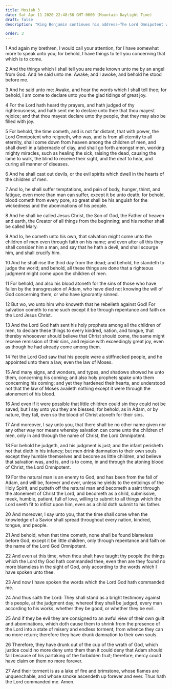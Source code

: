 ```yaml
---
title: Mosiah 3
date: Sat Apr 11 2020 22:48:58 GMT-0600 (Mountain Daylight Time)
draft: false
description: "King Benjamin continues his address—The Lord Omnipotent will minister among men in a tabernacle of clay—Blood will come from every pore as He atones for the sins of the world—His is the only name whereby salvation comes—Men can put off the natural man and become Saints through the Atonement—The torment of the wicked will be as a lake of fire and brimstone. About 124 B.C."

order: 3
---
```

    
1 And again my brethren, I would call your attention, for I have somewhat more to speak unto you; for behold, I have things to tell you concerning that which is to come.

2 And the things which I shall tell you are made known unto me by an angel from God. And he said unto me: Awake; and I awoke, and behold he stood before me.

3 And he said unto me: Awake, and hear the words which I shall tell thee; for behold, I am come to declare unto you the glad tidings of great joy.

4 For the Lord hath heard thy prayers, and hath judged of thy righteousness, and hath sent me to declare unto thee that thou mayest rejoice; and that thou mayest declare unto thy people, that they may also be filled with joy.

5 For behold, the time cometh, and is not far distant, that with power, the Lord Omnipotent who reigneth, who was, and is from all eternity to all eternity, shall come down from heaven among the children of men, and shall dwell in a tabernacle of clay, and shall go forth amongst men, working mighty miracles, such as healing the sick, raising the dead, causing the lame to walk, the blind to receive their sight, and the deaf to hear, and curing all manner of diseases.

6 And he shall cast out devils, or the evil spirits which dwell in the hearts of the children of men.

7 And lo, he shall suffer temptations, and pain of body, hunger, thirst, and fatigue, even more than man can suffer, except it be unto death; for behold, blood cometh from every pore, so great shall be his anguish for the wickedness and the abominations of his people.

8 And he shall be called Jesus Christ, the Son of God, the Father of heaven and earth, the Creator of all things from the beginning; and his mother shall be called Mary.

9 And lo, he cometh unto his own, that salvation might come unto the children of men even through faith on his name; and even after all this they shall consider him a man, and say that he hath a devil, and shall scourge him, and shall crucify him.

10 And he shall rise the third day from the dead; and behold, he standeth to judge the world; and behold, all these things are done that a righteous judgment might come upon the children of men.

11 For behold, and also his blood atoneth for the sins of those who have fallen by the transgression of Adam, who have died not knowing the will of God concerning them, or who have ignorantly sinned.

12 But wo, wo unto him who knoweth that he rebelleth against God! For salvation cometh to none such except it be through repentance and faith on the Lord Jesus Christ.

13 And the Lord God hath sent his holy prophets among all the children of men, to declare these things to every kindred, nation, and tongue, that thereby whosoever should believe that Christ should come, the same might receive remission of their sins, and rejoice with exceedingly great joy, even as though he had already come among them.

14 Yet the Lord God saw that his people were a stiffnecked people, and he appointed unto them a law, even the law of Moses.

15 And many signs, and wonders, and types, and shadows showed he unto them, concerning his coming; and also holy prophets spake unto them concerning his coming; and yet they hardened their hearts, and understood not that the law of Moses availeth nothing except it were through the atonement of his blood.

16 And even if it were possible that little children could sin they could not be saved; but I say unto you they are blessed; for behold, as in Adam, or by nature, they fall, even so the blood of Christ atoneth for their sins.

17 And moreover, I say unto you, that there shall be no other name given nor any other way nor means whereby salvation can come unto the children of men, only in and through the name of Christ, the Lord Omnipotent.

18 For behold he judgeth, and his judgment is just; and the infant perisheth not that dieth in his infancy; but men drink damnation to their own souls except they humble themselves and become as little children, and believe that salvation was, and is, and is to come, in and through the atoning blood of Christ, the Lord Omnipotent.

19 For the natural man is an enemy to God, and has been from the fall of Adam, and will be, forever and ever, unless he yields to the enticings of the Holy Spirit, and putteth off the natural man and becometh a saint through the atonement of Christ the Lord, and becometh as a child, submissive, meek, humble, patient, full of love, willing to submit to all things which the Lord seeth fit to inflict upon him, even as a child doth submit to his father.

20 And moreover, I say unto you, that the time shall come when the knowledge of a Savior shall spread throughout every nation, kindred, tongue, and people.

21 And behold, when that time cometh, none shall be found blameless before God, except it be little children, only through repentance and faith on the name of the Lord God Omnipotent.

22 And even at this time, when thou shalt have taught thy people the things which the Lord thy God hath commanded thee, even then are they found no more blameless in the sight of God, only according to the words which I have spoken unto thee.

23 And now I have spoken the words which the Lord God hath commanded me.

24 And thus saith the Lord: They shall stand as a bright testimony against this people, at the judgment day; whereof they shall be judged, every man according to his works, whether they be good, or whether they be evil.

25 And if they be evil they are consigned to an awful view of their own guilt and abominations, which doth cause them to shrink from the presence of the Lord into a state of misery and endless torment, from whence they can no more return; therefore they have drunk damnation to their own souls.

26 Therefore, they have drunk out of the cup of the wrath of God, which justice could no more deny unto them than it could deny that Adam should fall because of his partaking of the forbidden fruit; therefore, mercy could have claim on them no more forever.

27 And their torment is as a lake of fire and brimstone, whose flames are unquenchable, and whose smoke ascendeth up forever and ever. Thus hath the Lord commanded me. Amen.
